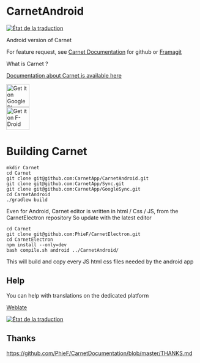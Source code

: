 # CarnetAndroid

[<img src="https://weblate.lostpod.me/widgets/carnethtml/-/android/svg-badge.svg" alt="État de la traduction" />](https://weblate.lostpod.me/engage/carnethtml/?utm_source=widget)

Android version of Carnet

For feature request, see [Carnet Documentation](../../../CarnetDocumentation) for github or
<a href="https://framagit.org/PhieF/CarnetDocumentation"> Framagit</a>

What is Carnet ?

<a href="https://framagit.org/PhieF/CarnetDocumentation">Documentation about Carnet is available here</a>


[<img src="https://play.google.com/intl/en_us/badges/images/generic/en_badge_web_generic.png" alt="Get it on Google Play" height="60">](https://play.google.com/store/apps/details?id=com.spisoft.quicknote)	 
 [<img src="https://f-droid.org/badge/get-it-on.png" alt="Get it on F-Droid" height="60">](https://f-droid.org/app/com.spisoft.quicknote)



# Building Carnet

```
mkdir Carnet
cd Carnet
git clone git@github.com:CarnetApp/CarnetAndroid.git
git clone git@github.com:CarnetApp/Sync.git
git clone git@github.com:CarnetApp/GoogleSync.git
cd CarnetAndroid
./gradlew build
```


Even for Android, Carnet editor is written in html / Css / JS, from the CarnetElectron repository
So update with the latest editor
```
cd Carnet
git clone git@github.com:PhieF/CarnetElectron.git
cd CarnetElectron
npm install --only=dev
bash compile.sh android ../CarnetAndroid/
```

This will build and copy every JS html css files needed by the android app


## Help

You can help with translations on the dedicated platform

[Weblate](https://weblate.lostpod.me)

[<img src="https://weblate.lostpod.me/widgets/carnethtml/-/android/multi-auto.svg" alt="État de la traduction" />](https://weblate.lostpod.me/engage/carnethtml/?utm_source=widget)

## Thanks

https://github.com/PhieF/CarnetDocumentation/blob/master/THANKS.md
